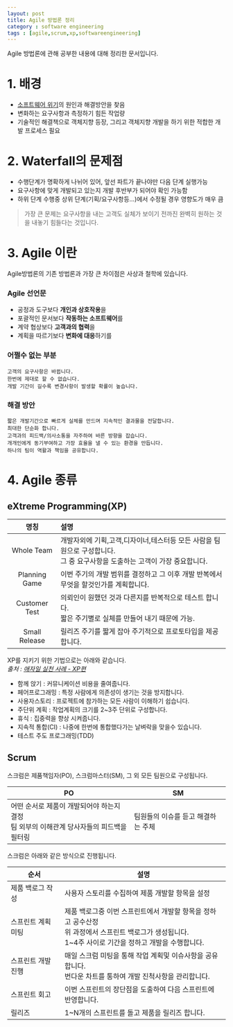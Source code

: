 ```yaml
---
layout: post
title: Agile 방법론 정리
category : software engineering
tags : [agile,scrum,xp,softwareengineering]
---
```


Agile 방법론에 관해 공부한 내용에 대해 정리한 문서입니다.

# 1. 배경 #
- [소프트웨어 위기](https://ko.wikipedia.org/wiki/%EC%86%8C%ED%94%84%ED%8A%B8%EC%9B%A8%EC%96%B4_%EC%9C%84%EA%B8%B0)의 원인과 해결방안을 찾음
- 변화하는 요구사항과 측정하기 힘든 작업량
- 기술적인 해결책으로 객체지향 등장, 그리고 객체지향 개발을 하기 위한 적합한 개발 프로세스 필요

# 2. Waterfall의 문제점 #
- 수행단계가 명확하게 나뉘어 있어, 앞선 파트가 끝나야만 다음 단계 실행가능
- 요구사항에 맞게 개발되고 있는지 개발 후반부가 되어야 확인 가능함
- 하위 단계 수행중 상위 단계(기획/요구사항등...)에서 수정될 경우 영향도가 매우 큼
> 가장 큰 문제는 요구사항을 내는 고객도 실체가 보이기 전까진 완벽히 원하는 것을 내놓기 힘들다는 것입니다.

# 3. Agile 이란 #
Agile방법론의 기존 방법론과 가장 큰 차이점은 사상과 철학에 있습니다.

### Agile 선언문 ###
- 공정과 도구보다 **개인과 상호작용**을    
- 포괄적인 문서보다 **작동하는 소프트웨어**를    
- 계약 협상보다 **고객과의 협력**을    
- 계획을 따르기보다 **변화에 대응**하기를    

### 어쩔수 없는 부분 ###
    고객의 요구사항은 바뀝니다.   
    한번에 제대로 할 수 없습니다.   
    개발 기간이 길수록 변경사항이 발생할 확률이 높습니다.   

### 해결 방안 ###
    짧은 개발기간으로 빠르게 실체를 만드며 지속적인 결과물을 전달합니다.
    최대한 단순화 합니다.
    고객과의 피드백/의사소통을 자주하여 바른 방향을 잡습니다.
    개개인에게 동기부여하고 가장 효율을 낼 수 있는 환경을 만듭니다.
    하나의 팀이 역활과 책임을 공유합니다.

# 4. Agile 종류 #
## eXtreme Programming(XP) ##

|명칭|설명|
|:-------:|:--------|
|Whole Team| 개발자외에 기획,고객,디자이너,테스터등 모든 사람을 팀원으로 구성합니다.<br/>그 중 요구사항을 도출하는 고객이 가장 중요합니다.|
|Planning Game|이번 주기의 개발 범위를 결정하고 그 이후 개발 반복에서 무엇을 할것인가를 계획합니다.|
|Customer Test|의뢰인이 원했던 것과 다른지를 반복적으로 테스트 합니다.<br/>짧은 주기별로 실체를 만들어 내기 때문에 가능.|
|Small Release|릴리즈 주기를 짧게 잡아 주기적으로 프로토타입을 제공합니다.|

XP를 지키기 위한 기법으로는 아래와 같습니다.    
_출처 : [애자일 실천 사례 - XP편](https://brunch.co.kr/@insuk/15)_

- 함께 앉기 : 커뮤니케이션 비용을 줄여줍니다.
- 페어프로그래밍 : 특정 사람에게 의존성이 생기는 것을 방지합니다.      
- 사용자스토리 : 프로젝트에 참가하는 모든 사람이 이해하기 쉽습니다.
- 주단위 계획 : 작업계획의 크기를 2~3주 단위로 구성합니다.
- 휴식 : 집중력을 향상 시켜줍니다.
- 지속적 통합(CI) : 나중에 한번에 통합했다가는 날벼락을 맞을수 있습니다.
- 테스트 주도 프로그래밍(TDD)

## Scrum ##

스크럼은 제품책임자(PO), 스크럼마스터(SM), 그 외 모든 팀원으로 구성됩니다.

|PO|SM|
|---|---|
|어떤 순서로 제품이 개발되어야 하는지 결정<br/>팀 외부의 이해관계 당사자들의 피드백을 필터링|팀원들의 이슈를 듣고 해결하는 주체|

스크럼은 아래와 같은 방식으로 진행됩니다.

|순서|설명|
|---|---|
|제품 백로그 작성|사용자 스토리를 수집하여 제품 개발할 항목을 설정|
|스프린트 계획 미팅|제품 백로그중 이번 스프린트에서 개발할 항목을 정하고 공수산정<br/>위 과정에서 스프린트 백로그가 생성됩니다.<br/>1~4주 사이로 기간을 정하고 개발을 수행합니다.|
|스프린트 개발 진행|매일 스크럼 미팅을 통해 작업 계획및 이슈사항을 공유합니다.<br/>번다운 차트를 통하여 개발 진척사항을 관리합니다.|
|스프린트 회고|이번 스프린트의 장단점을 도출하여 다음 스프린트에 반영합니다.|
|릴리즈|1~N개의 스프린트를 돌고 제품을 릴리즈 합니다.|
